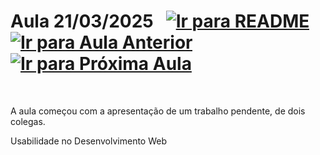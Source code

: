# Aula 21/03/2025 &nbsp; [![Ir para README](https://img.shields.io/badge/Indice-Verde?style=for-the-badge)](../README.md#indice) &nbsp; [![Ir para Aula Anterior](https://img.shields.io/badge/Anterior-Aula%204-007ACC?style=for-the-badge)](../aulas/14-03-2025.md) [![Ir para Próxima Aula](https://img.shields.io/badge/Próxima-Aula%206-007ACC?style=for-the-badge)](../aulas/28-03-2025.md)

<br>

<p>

A aula começou com a apresentação de um trabalho pendente, de dois colegas.

Usabilidade no Desenvolvimento Web
</p>

<p>

</p>

